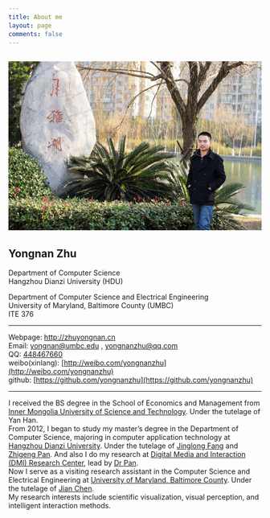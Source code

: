 ```yaml
---
title: About me
layout: page
comments: false
---
```


![Myself](/picture/pic.jpg)     
------

__Yongnan Zhu__     
------
Department of Computer Science       
Hangzhou Dianzi University (HDU)   

Department of Computer Science and Electrical Engineering    
University of Maryland, Baltimore County (UMBC)      
ITE 376  
- - - - - -
Webpage: http://zhuyongnan.cn    
Email: [yongnan@umbc.edu](yongnan@umbc.edu) , [yongnanzhu@qq.com](yongnanzhu@qq.com)     
QQ: [448467660](http://wpa.qq.com/msgrd?V=1&Uin=448467660)    
weibo(xinlang): [http://weibo.com/yongnanzhu](http://weibo.com/yongnanzhu)        
github: [https://github.com/yongnanzhu](https://github.com/yongnanzhu)   
- - - - - -
I received the BS degree in the School of Economics and Management from [Inner Mongolia University of Science and Technology](http://www.imust.cn/). Under the tutelage of Yan Han.    
From 2012, I began to study my master’s degree in the Department of Computer Science, majoring in computer application technology at [Hangzhou Dianzi University](http://www.hdu.edu.cn/). Under the tutelage of [Jinglong Fang](http://computer.hdu.edu.cn/index.php/article/109) and [Zhigeng Pan](http://hise.hznu.edu.cn/newsShow.aspx?ID=1232&PID=). And also I do my research at [Digital Media and Interaction (DMI) Research Center](http://www.dmhci.net/), lead by [Dr Pan](http://hise.hznu.edu.cn/newsShow.aspx?ID=1232&PID=).      
Now I serve as a visiting research assistant in the Computer Science and Electrical Engineering at [University of Maryland, Baltimore County](http://www.umbc.edu/). Under the tutelage of [Jian Chen](http://www.csee.umbc.edu/~jichen).  
My research interests include  scientific  visualization, visual perception, and intelligent interaction methods.    

 
